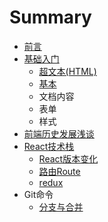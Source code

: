 # Summary

* [前言](README.md)
* [基础入门](chao-wen-ben.md)
  * [超文本\(HTML\)](chao-wen-ben/chao-wen-ben.md)
  * [基本](chao-wen-ben/ji-ben.md)
  * 文档内容
  * 表单
  * 样式
* [前端历史发展浅谈](chapter1/02.md)
* [React技术栈](chapter1.md)
  * [React版本变化](chapter1/01.md)
  * [路由Route](chapter1/lu-you-route.md)
  * [redux](chapter1/redux.md)
* Git命令
  * [分支与合并](fen-zhi-yu-he-bing.md)

